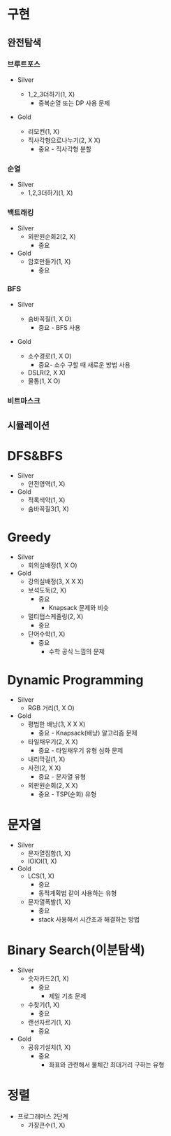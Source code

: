 # 구현
## 완전탐색

### 브루트포스
- Silver
  - 1_2_3더하기(1, X)
    - 중복순열 또는 DP 사용 문제
  
- Gold
  - 리모컨(1, X)
  - 직사각형으로나누기(2, X X)
    - 중요 - 직사각형 분할

### 순열
- Silver
  - 1,2,3더하기(1, X)

### 백트래킹
- Silver
  - 외판원순회2(2, X)
    - 중요
- Gold
  - 암호만들기(1, X)
    - 중요
    
### BFS
- Silver
  - 숨바꼭질(1, X O)
    - 중요 - BFS 사용

- Gold
  - 소수경로(1, X O)
    - 중요- 소수 구할 때 새로운 방법 사용
  - DSLR(2, X X)   
  - 물통(1, X O)

### 비트마스크

## 시뮬레이션
  

# DFS&BFS
- Silver
  - 안전영역(1, X)
- Gold
  - 적록색약(1, X) 
  - 숨바꼭질3(1, X)

# Greedy
- Silver
  - 회의실배정(1, X O)
- Gold
  - 강의실배정(3, X X X)
  - 보석도둑(2, X)
    - 중요
      - Knapsack 문제와 비슷
  - 멀티탭스케줄링(2, X)
    - 중요
  - 단어수학(1, X)
    - 중요
      - 수학 공식 느낌의 문제 

# Dynamic Programming
- Silver
  - RGB 거리(1, X O)
- Gold
  - 평범한 배낭(3, X X X)
    - 중요 - Knapsack(배낭) 알고리즘 문제  
  - 타일채우기(2, X X)
    - 중요 - 타일채우기 유형 심화 문제
  - 내리막길(1, X)
  - 사전(2, X X)
    - 중요 - 문자열 유형
  - 외판원순회(2, X X)
    - 중요 - TSP(순회) 유형

# 문자열
- Silver
  - 문자열집합(1, X)
  - IOIOI(1, X)
- Gold
  - LCS(1, X)
    - 중요
    - 동적계획법 같이 사용하는 유형
  - 문자열폭발(1, X)
    - 중요
    - stack 사용해서 시간초과 해결하는 방법

# Binary Search(이분탐색)
- Silver
  - 숫자카드2(1, X)
    - 중요
      - 제일 기초 문제 
  - 수찾기(1, X)
    - 중요
  - 랜선자르기(1, X)
    - 중요
- Gold
  - 공유기설치(1, X)
    - 중요
      - 좌표와 관련해서 물체간 최대거리 구하는 유형

# 정렬
- 프로그래머스 2단계
  - 가장큰수(1, X)